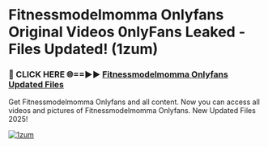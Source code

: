 # Fitnessmodelmomma Onlyfans Original Videos 0nlyFans Leaked - Files Updated! (1zum)

<h3>🔴 CLICK HERE 🌐==►► <a href="https://tinyurl.com/ehrbuxhb" rel="nofollow">Fitnessmodelmomma Onlyfans Updated Files</a></h3>

Get Fitnessmodelmomma Onlyfans and all content. Now you can access all videos and pictures of Fitnessmodelmomma Onlyfans. New Updated Files 2025!

[![1zum](https://i.imgur.com/lVYEuWS.gif)](https://tinyurl.com/ehrbuxhb)
